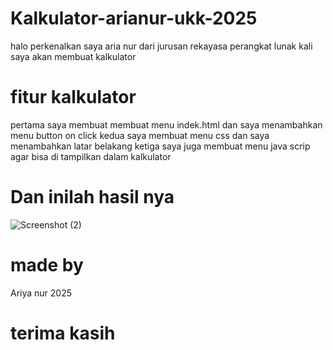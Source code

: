 # Kalkulator-arianur-ukk-2025
halo perkenalkan saya aria nur dari jurusan rekayasa perangkat lunak kali saya akan membuat  kalkulator
# fitur kalkulator 
pertama saya membuat membuat menu indek.html dan saya menambahkan menu button on click
kedua saya membuat menu css dan saya menambahkan latar belakang
ketiga saya juga membuat menu java scrip agar bisa di tampilkan dalam kalkulator

# Dan inilah hasil nya
![Screenshot (2)](https://github.com/user-attachments/assets/9a6ad5bc-2daf-4a91-95cd-5e1d8255007a)
# made by
 Ariya nur 2025

# terima kasih

